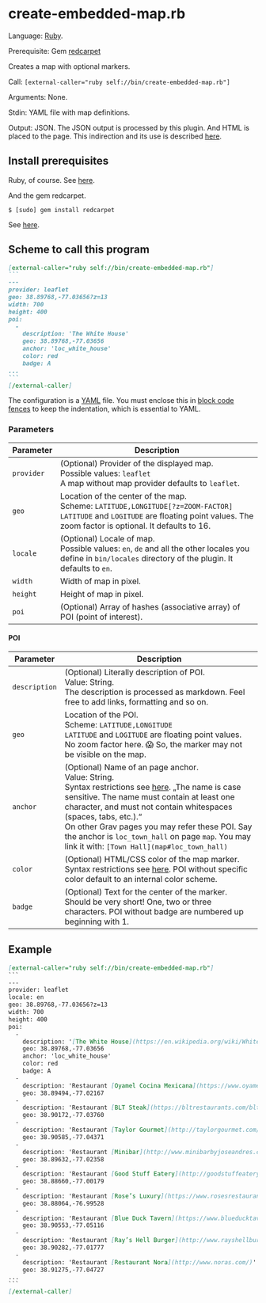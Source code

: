# create-embedded-map.rb

Language: [Ruby](https://www.ruby-lang.org/).

Prerequisite: Gem [redcarpet](https://github.com/vmg/redcarpet)

Creates a map with optional markers.

Call: `[external-caller="ruby self://bin/create-embedded-map.rb"]`

Arguments: None.

Stdin: YAML file with map definitions.

Output: JSON. The JSON output is processed by this plugin. And HTML is placed to the page. This indirection and its use is described [here](../README.md#return-json).

## Install prerequisites

Ruby, of course. See [here](https://www.ruby-lang.org/en/documentation/installation/).

And the gem redcarpet.

```
$ [sudo] gem install redcarpet
```

See [here](https://github.com/vmg/redcarpet#you-can-totally-install-it-as-a-gem).

## Scheme to call this program

~~~md
[external-caller="ruby self://bin/create-embedded-map.rb"]
```
---
provider: leaflet
geo: 38.89768,-77.03656?z=13
width: 700
height: 400
poi:
  -
    description: 'The White House'
    geo: 38.89768,-77.03656
    anchor: 'loc_white_house'
    color: red
    badge: A
...
```
[/external-caller]
~~~

The configuration is a [YAML](https://yaml.org/) file. You must enclose this in [block code fences](https://learn.getgrav.org/16/content/markdown#block-code-fences) to keep the indentation, which is essential to YAML.

### Parameters

| Parameter  | Description                                                  |
| ---------- | ------------------------------------------------------------ |
| `provider` | (Optional) Provider of the displayed map.<br />Possible values: `leaflet`<br />A map without map provider defaults to `leaflet`. |
| `geo`      | Location of the center of the map.<br />Scheme: `LATITUDE,LONGITUDE[?z=ZOOM-FACTOR]`<br />`LATITUDE` and `LOGITUDE` are floating point values. The zoom factor is optional. It defaults to 16. |
| `locale`   | (Optional) Locale of map.<br />Possible values: `en`, `de` and all the other locales you define in `bin/locales` directory of the plugin. It defaults to `en`. |
| `width`    | Width of map in pixel.                                       |
| `height`   | Height of map in pixel.                                      |
| `poi`      | (Optional) Array of hashes (associative array) of POI (point of interest). |

#### POI

| Parameter     | Description                                                  |
| ------------- | ------------------------------------------------------------ |
| `description` | (Optional) Literally description of POI.<br />Value: String.<br />The description is processed as markdown. Feel free to add links, formatting and so on. |
| `geo`         | Location of the POI.<br />Scheme: `LATITUDE,LONGITUDE`<br />`LATITUDE` and `LOGITUDE` are floating point values. No zoom factor here. 😱 So, the marker may not be visible on the map. |
| `anchor`      | (Optional) Name of an page anchor.<br />Value: String.<br />Syntax restrictions see [here](https://www.w3schools.com/hTML/html_id.asp). „The name is case sensitive. The name must contain at least one   character, and must not contain whitespaces (spaces, tabs,   etc.).“<br />On other Grav pages you may refer these POI. Say the anchor is `loc_town_hall` on page `map`. You may link it with:  `[Town Hall](map#loc_town_hall)` |
| `color`       | (Optional) HTML/CSS color of the map marker. Syntax restrictions see [here](https://www.w3schools.com/CSSref/pr_text_color.asp). POI without specific color default to an internal color scheme. |
| `badge`       | (Optional) Text for the center of the marker. Should be very short! One, two or three characters. POI without badge are numbered up beginning with 1. |

## Example

```md
[external-caller="ruby self://bin/create-embedded-map.rb"]
​```
---
provider: leaflet
locale: en
geo: 38.89768,-77.03656?z=13
width: 700
height: 400
poi:
  -
    description: '[The White House](https://en.wikipedia.org/wiki/White_House), Washington, D.C.'
    geo: 38.89768,-77.03656
    anchor: 'loc_white_house'
    color: red
    badge: A
  -
    description: 'Restaurant [Oyamel Cocina Mexicana](https://www.oyamel.com/)'
    geo: 38.89494,-77.02167
  -
    description: 'Restaurant [BLT Steak](https://bltrestaurants.com/blt-steak/washington-d-c/)'
    geo: 38.90172,-77.03760
  -
    description: 'Restaurant [Taylor Gourmet](http://taylorgourmet.com/)'
    geo: 38.90585,-77.04371
  -
    description: 'Restaurant [Minibar](http://www.minibarbyjoseandres.com/minibar/)'
    geo: 38.89632,-77.02358
  -
    description: 'Restaurant [Good Stuff Eatery](http://goodstuffeatery.com/locations/capitol-hill)'
    geo: 38.88660,-77.00179
  -
    description: 'Restaurant [Rose’s Luxury](https://www.rosesrestaurantgroupdc.com/)'
    geo: 38.88064,-76.99528
  -
    description: 'Restaurant [Blue Duck Tavern](https://www.blueducktavern.com/?src=vanity_blueducktavern.com)'
    geo: 38.90553,-77.05116
  -
    description: 'Restaurant [Ray’s Hell Burger](http://www.rayshellburger.com/)'
    geo: 38.90282,-77.01777
  -
    description: 'Restaurant [Restaurant Nora](http://www.noras.com/)'
    geo: 38.91275,-77.04727
...
​```
[/external-caller]
```
